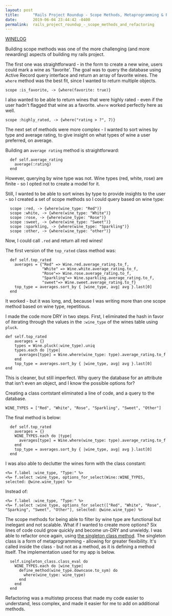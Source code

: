 ```yaml
---
layout: post
title:      "Rails Project Roundup - Scope Methods, Metaprogramming & Refactoring"
date:       2019-06-04 23:44:42 -0400
permalink:  rails_project_roundup_-_scope_methods_and_refactoring
---
```



[WINELOG](http://wine-log.herokuapp.com)

Building scope methods was one of the more challenging (and more rewarding) aspects of building my rails project. 

The first one was straightforward - in the form to create a new wine, users could mark a wine as 'favorite'. The goal was to query the database using Active Record query interface and return an array of favorite wines. The `where` method was the best fit, since I wanted to return multiple objects.

  `scope :is_favorite, -> {where(favorite: true)}`
	
I also wanted to be able to return wines that were highly rated - even if the user hadn't flagged that wine as a favorite. `where` worked perfectly here as well.

  `scope :highly_rated, -> {where("rating > ?", 7)}`
	
The next set of methods were more complex - I wanted to sort wines by type and average rating, to give insight on what types of wine a user preferred, on average.

Building an `average rating` method is straightforward:

```
  def self.average_rating
    average(:rating)
  end
```

However, querying by wine type was not. Wine types (red, white, rose) are finite - so I opted not to create a model for it. 

Still, I wanted to be able to sort wines by type to provide insights to the user - so I created a set of scope methods so I could query based on wine type:

```
  scope :red, -> {where(wine_type: "Red")}
  scope :white, -> {where(wine_type: "White")}	  
  scope :rose, -> {where(wine_type: "Rose")}	
  scope :sweet, -> {where(wine_type: "Sweet")}	  
  scope :sparkling, -> {where(wine_type: "Sparkling")}	 
  scope :other, -> {where(wine_type: "other")}	  
```

Now, I could call `.red` and return all red wines! 

The first version of the `top_rated` class method was:

```
  def self.top_rated
    averages = {"Red" => Wine.red.average_rating.to_f,
                "White" => Wine.white.average_rating.to_f,
                "Rose"=> Wine.rose.average_rating.to_f,
                "Sparkling"=> Wine.sparkling.average_rating.to_f,
                "sweet"=> Wine.sweet.average_rating.to_f}
    top_type = averages.sort_by { |wine_type, avg| avg }.last[0]
  end
```

It worked - but it was long, and, because I was writing more than one scope method based on wine type, repetitious. 

I made the code more DRY in two steps. First, I eliminated the hash in favor of iterating through the values in the `:wine_type` of the wines table using `pluck`.

```
def self.top_rated
    averages = {}
    types = Wine.pluck(:wine_type).uniq
    types.each do |type|
      averages[type] = Wine.where(wine_type: type).average_rating.to_f
    end
    top_type = averages.sort_by { |wine_type, avg| avg }.last[0]
end
```

This is cleaner, but still imperfect. Why query the database for an attribute that isn't even an object, and I know the possible options for?
 
Creating a class contstant eliminated a line of code, and a query to the database.

`WINE_TYPES = ["Red", "White", "Rose", "Sparkling", "Sweet", "Other"]`

The final method is below:

```
  def self.top_rated
    averages = {}
    WINE_TYPES.each do |type|
      averages[type] = Wine.where(wine_type: type).average_rating.to_f
    end
    top_type = averages.sort_by { |wine_type, avg| avg }.last[0]
  end
```

I was also able to declutter the wines form with the class constant:

```
<%= f.label :wine_type, "Type:" %>
<%= f.select :wine_type, options_for_select(Wine::WINE_TYPES, selected: @wine.wine_type) %>
```

Instead of:

```
<%= f.label :wine_type, "Type:" %>
<%= f.select :wine_type, options_for_select(["Red", "White", "Rose", "Sparking", "Sweet", "Other"], selected: @wine.wine_type) %>
```

The scope methods for being able to filter by wine type are functional but inelegant and not scalable. What if I wanted to create more options? Six lines of code could grow quickly and become un-DRY and unwieldy. I was able to refactor once again, using [the singleton class method](http://https://apidock.com/ruby/Object/singleton_class). The singleton class is a form of metaprogramming - allowing for greater flexibility. It's called inside the class - but not as a method, as it is defining a method itself.  The implementation used for my app is below. 

```
  self.singleton_class.class_eval do
    WINE_TYPES.each do |wine_type|
      define_method(wine_type.downcase.to_sym) do
        where(wine_type: wine_type)
      end
    end
  end
```

Refactoring was a multistep process that made my code easier to understand, less complex, and made it easier for me to add on additional methods.

